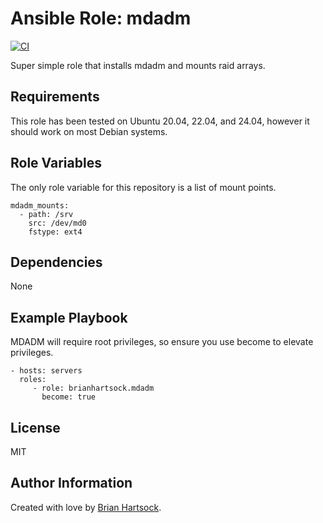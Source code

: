 Ansible Role: mdadm
=========
[![CI](https://github.com/brianhartsock/ansible-role-mdadm/actions/workflows/ci.yml/badge.svg)](https://github.com/brianhartsock/ansible-role-mdadm/actions/workflows/ci.yml)

Super simple role that installs mdadm and mounts raid arrays.

Requirements
------------

This role has been tested on Ubuntu 20.04, 22.04, and 24.04, however it should work on most Debian systems.


Role Variables
--------------

The only role variable for this repository is a list of mount points.

```
mdadm_mounts:
  - path: /srv
    src: /dev/md0
    fstype: ext4

```

Dependencies
------------

None

Example Playbook
----------------

MDADM will require root privileges, so ensure you use become to elevate privileges.

    - hosts: servers
      roles:
         - role: brianhartsock.mdadm
           become: true

License
-------

MIT

Author Information
------------------

Created with love by [Brian Hartsock](http://blog.brianhartsock.com).
